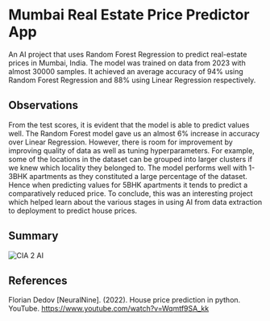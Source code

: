 # Mumbai Real Estate Price Predictor App
An AI project that uses Random Forest Regression to predict real-estate prices in Mumbai, India. The model was trained on data from 2023 with almost 30000 samples. It achieved an average accuracy of 94% using Random Forest Regression and 88% using Linear Regression respectively.

## Observations
From the test scores, it is evident that the model is able to predict values well. The Random Forest model gave us
an almost 6% increase in accuracy over Linear Regression. However, there is room for improvement by improving
quality of data as well as tuning hyperparameters. For example, some of the locations in the dataset can be
grouped into larger clusters if we knew which locality they belonged to. The model performs well with 1-3BHK
apartments as they constituted a large percentage of the dataset. Hence when predicting values for 5BHK
apartments it tends to predict a comparatively reduced price. To conclude, this was an interesting project which
helped learn about the various stages in using AI from data extraction to deployment to predict house prices.

## Summary
![CIA 2 AI](https://github.com/Valeron-T/mumbai-real-estate-prices-predictor/assets/32789691/e115f722-8c33-48cd-944b-0b69331ef22e)


## References
Florian Dedov [NeuralNine]. (2022). House price prediction in python. YouTube.
https://www.youtube.com/watch?v=Wqmtf9SA_kk
